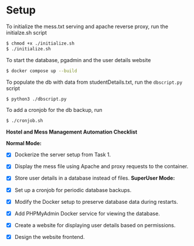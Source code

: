 # Setup
To initialize the mess.txt serving and apache reverse proxy, run the initialze.sh script
```bash
$ chmod +x ./initialize.sh
$ ./initialize.sh
```

To start the database, pgadmin and the user details website
```bash
$ docker compose up --build
```
To populate the db with data from studentDetails.txt, run the `dbscript.py` script
```bash
$ python3 ./dbscript.py
```

To add a cronjob for the db backup, run 
```bash
$ ./cronjob.sh
```

**Hostel and Mess Management Automation Checklist**

**Normal Mode:**

- [x] Dockerize the server setup from Task 1.
- [x] Display the mess file using Apache and proxy requests to the container.
- [x] Store user details in a database instead of files.
**SuperUser Mode:**

- [x] Set up a cronjob for periodic database backups.
- [x] Modify the Docker setup to preserve database data during restarts.
- [x] Add PHPMyAdmin Docker service for viewing the database.
- [x] Create a website for displaying user details based on permissions.
- [x] Design the website frontend.

